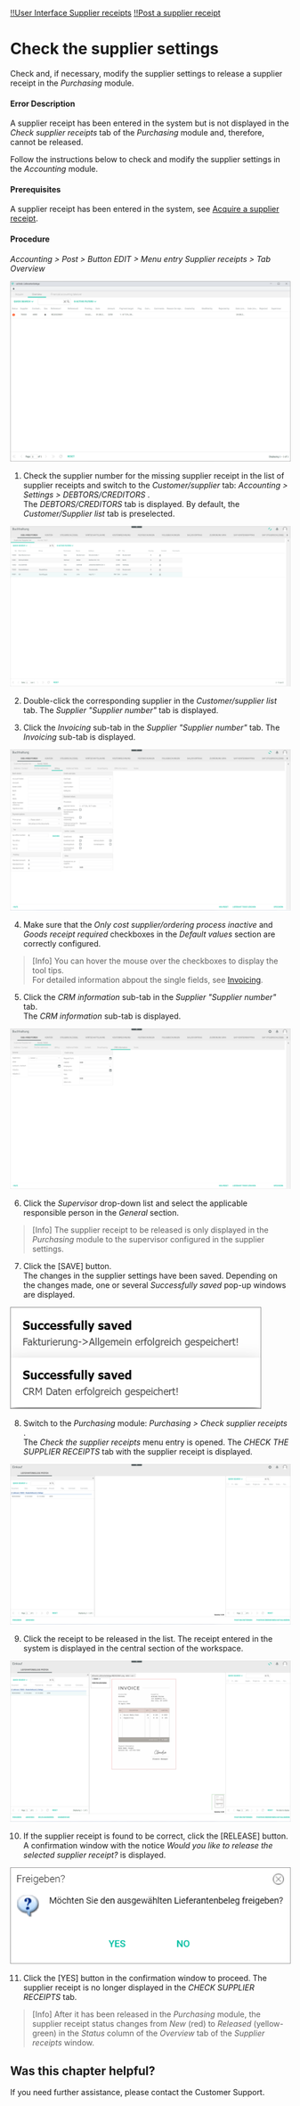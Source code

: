 [!!User Interface Supplier receipts](../UserInterface/01_Book.md#supplier-receipts)
[!!Post a supplier receipt](../Operation/10_ManageReceipts.md#post-a-supplier-receipt)

# Check the supplier settings

Check and, if necessary, modify the supplier settings to release a supplier receipt in the *Purchasing* module.

#### Error Description

A supplier receipt has been entered in the system but is not displayed in the *Check supplier receipts* tab of the *Purchasing* module and, therefore, cannot be released.

Follow the instructions below to check and modify the supplier settings in the *Accounting* module.

#### Prerequisites

A supplier receipt has been entered in the system, see [Acquire a supplier receipt](../Operation/10_ManageReceipts.md#acquire).

#### Procedure

*Accounting > Post > Button EDIT > Menu entry Supplier receipts > Tab Overview*

![Overview](../../Assets/Screenshots/RetailSuiteAccounting/Book/SupplierReceiptsOverview01.png "[Overview]")

1. Check the supplier number for the missing supplier receipt in the list of supplier receipts and switch to the *Customer/supplier* tab: *Accounting > Settings > DEBTORS/CREDITORS* .    
    The *DEBTORS/CREDITORS* tab is displayed. By default, the *Customer/Supplier list* tab is preselected.

  ![Customer/supplier list](../../Assets/Screenshots/RetailSuiteAccounting/Settings/CustomerSupplier/CustomerSupplierList.png "[Customer/supplier list]")

2. Double-click the corresponding supplier in the *Customer/supplier list* tab.
  The *Supplier "Supplier number"* tab is displayed.

3. Click the *Invoicing* sub-tab in the *Supplier "Supplier number"* tab.
  The *Invoicing* sub-tab is displayed.

  ![Invoicing](../../Assets/Screenshots/RetailSuiteAccounting/Settings/CustomerSupplier/Billing02.png "[Invoicing]")

4. Make sure that the *Only cost supplier/ordering process inactive* and *Goods receipt required* checkboxes in the *Default values* section are correctly configured.

[comment]: <> (was ist denn die korrekte Einstellung? Gibt es da eine Vorgabe? Die zweite Checkbox ist bei mir gesperrt und kann gar nicht bearbeitet werden...)

  > [Info] You can hover the mouse over the checkboxes to display the tool tips.   
  For detailed information abpout the single fields, see [Invoicing](../UserInterface/02a_DebtorsCreditors.md#invoicing-1).

5. Click the *CRM information* sub-tab in the *Supplier "Supplier number"* tab.  
  The *CRM information* sub-tab is displayed.

  ![Supplier CRM information](../../Assets/Screenshots/RetailSuiteAccounting/Settings/CustomerSupplier/CRMInformation02b.png "[Supplier CRM information]")

6. Click the *Supervisor* drop-down list and select the applicable responsible person in the *General* section.  

  > [Info] The supplier receipt to be released is only displayed in the *Purchasing* module to the supervisor configured in the supplier settings.

7. Click the [SAVE] button.  
  The changes in the supplier settings have been saved. Depending on the changes made, one or several *Successfully saved* pop-up windows are displayed.

  ![Data saved](../../Assets/Screenshots/RetailSuiteAccounting/Settings/CustomerSupplier/InvoicingCRMDataSaved.png "[Data saved]")

8. Switch to the *Purchasing* module: *Purchasing > Check supplier receipts* .   
    The *Check the supplier receipts* menu entry is opened. The *CHECK THE SUPPLIER RECEIPTS* tab with the supplier receipt is displayed.

  ![Faulty process](../../Assets/Screenshots/RetailSuiteAccounting/Book/CheckSupplierReceipts01.png "[Faulty process]")

[comment]: <> (Ist hier der Troubleshooting Teil nicht abgeschlossen? Problem war doch, dass der Beleg nicht angezeigt wurde. Jetzt ist er wieder da. Würde nur noch ne Info einfügen, dass der Beleg jetzt released werden kann und den Link zum entsprechenden Kapitel einfügen.)

9. Click the receipt to be released in the list.
The receipt entered in the system is displayed in the central section of the workspace.  

  ![Faulty process](../../Assets/Screenshots/RetailSuiteAccounting/Book/CheckSupplierReceipts02.png "[Faulty process]")

10. If the supplier receipt is found to be correct, click the [RELEASE] button. A confirmation window with the notice *Would you like to release the selected supplier receipt?* is displayed.

  ![Confirmation window](../../Assets/Screenshots/RetailSuiteAccounting/Book/ReleaseSupplierReceipt.png "[Confirmation window]")

11. Click the [YES] button in the confirmation window to proceed.
The supplier receipt is no longer displayed in the *CHECK SUPPLIER RECEIPTS* tab.

  > [Info] After it has been released in the *Purchasing* module, the supplier receipt status changes from *New* (red) to *Released* (yellow-green) in the *Status* column of the *Overview* tab of the *Supplier receipts* window.

[comment]: <> (Drei letzte Punkte sind gleich wie "Release a supplier receipt in Purchasing" in 10_ManageReceipts.md#post-a-supplier-receipt. Verlinken oder so lassen? Prozedur geht dann weiter mit Financial accounting takeover. Schritt 12 mit Verlinkung dahin oder so lassen?)


## Was this chapter helpful?

If you need further assistance, please contact the Customer Support.

